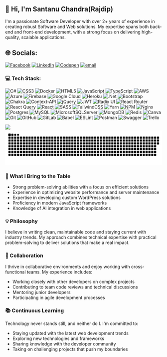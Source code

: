<!--<div align="center">
<img src="https://raw.githubusercontent.com/devjuwel792/devjuwel792/63af3dd8daf1e38c25f6a9c82d8a11f6319f2423/gitartwork.svg"
       alt="snake" />
</div> -->


## 👋 Hi, I'm Santanu Chandra(Rajdip)

I'm a passionate Software Developer with over 2+ years of experience in creating robust Software and Web solutions. My expertise spans both back-end and front-end development, with a strong focus on delivering high-quality, scalable applications.

## 🌐 Socials:

[![Facebook](https://img.shields.io/badge/Facebook-%231877F2.svg?logo=Facebook&logoColor=white)](https://facebook.com/https://www.facebook.com/devJuwel.me) [![LinkedIn](https://img.shields.io/badge/LinkedIn-%230077B5.svg?logo=linkedin&logoColor=white)](https://linkedin.com/in/www.linkedin.com/in/dev-juwel) [![Codepen](https://img.shields.io/badge/Codepen-000000?logo=codepen&logoColor=white)](https://codepen.io/https://codepen.io/dev_juwel) [![email](https://img.shields.io/badge/Email-D14836?logo=gmail&logoColor=white)](mailto:developerjuwel792@gmail.com)


### 💻 Tech Stack:

![C#](https://img.shields.io/badge/c%23-%23239120.svg?style=for-the-badge&logo=csharp&logoColor=white) ![CSS3](https://img.shields.io/badge/css3-%231572B6.svg?style=for-the-badge&logo=css3&logoColor=white) ![Docker](https://img.shields.io/badge/docker-%230db7ed.svg?style=for-the-badge&logo=docker&logoColor=white)  ![HTML5](https://img.shields.io/badge/html5-%23E34F26.svg?style=for-the-badge&logo=html5&logoColor=white) ![JavaScript](https://img.shields.io/badge/javascript-%23323330.svg?style=for-the-badge&logo=javascript&logoColor=%23F7DF1E)  ![TypeScript](https://img.shields.io/badge/typescript-%23007ACC.svg?style=for-the-badge&logo=typescript&logoColor=white) ![AWS](https://img.shields.io/badge/AWS-%23FF9900.svg?style=for-the-badge&logo=amazon-aws&logoColor=white) ![Azure](https://img.shields.io/badge/azure-%230072C6.svg?style=for-the-badge&logo=microsoftazure&logoColor=white) ![Firebase](https://img.shields.io/badge/firebase-%23039BE5.svg?style=for-the-badge&logo=firebase) ![Google Cloud](https://img.shields.io/badge/GoogleCloud-%234285F4.svg?style=for-the-badge&logo=google-cloud&logoColor=white) ![Heroku](https://img.shields.io/badge/heroku-%23430098.svg?style=for-the-badge&logo=heroku&logoColor=white) ![.Net](https://img.shields.io/badge/.NET-5C2D91?style=for-the-badge&logo=.net&logoColor=white) ![Bootstrap](https://img.shields.io/badge/bootstrap-%238511FA.svg?style=for-the-badge&logo=bootstrap&logoColor=white) ![Chakra](https://img.shields.io/badge/chakra-%234ED1C5.svg?style=for-the-badge&logo=chakraui&logoColor=white) ![Context-API](https://img.shields.io/badge/Context--Api-000000?style=for-the-badge&logo=react) ![jQuery](https://img.shields.io/badge/jquery-%230769AD.svg?style=for-the-badge&logo=jquery&logoColor=white) ![JWT](https://img.shields.io/badge/JWT-black?style=for-the-badge&logo=JSON%20web%20tokens) ![Radix UI](https://img.shields.io/badge/radix%20ui-161618.svg?style=for-the-badge&logo=radix-ui&logoColor=white) ![React Router](https://img.shields.io/badge/React_Router-CA4245?style=for-the-badge&logo=react-router&logoColor=white) ![React Query](https://img.shields.io/badge/-React%20Query-FF4154?style=for-the-badge&logo=react%20query&logoColor=white) ![React](https://img.shields.io/badge/react-%2320232a.svg?style=for-the-badge&logo=react&logoColor=%2361DAFB) ![SASS](https://img.shields.io/badge/SASS-hotpink.svg?style=for-the-badge&logo=SASS&logoColor=white) ![TailwindCSS](https://img.shields.io/badge/tailwindcss-%2338B2AC.svg?style=for-the-badge&logo=tailwind-css&logoColor=white) ![Yarn](https://img.shields.io/badge/yarn-%232C8EBB.svg?style=for-the-badge&logo=yarn&logoColor=white) ![NPM](https://img.shields.io/badge/NPM-%23CB3837.svg?style=for-the-badge&logo=npm&logoColor=white) ![Nginx](https://img.shields.io/badge/nginx-%23009639.svg?style=for-the-badge&logo=nginx&logoColor=white) ![Postgres](https://img.shields.io/badge/postgres-%23316192.svg?style=for-the-badge&logo=postgresql&logoColor=white) ![MySQL](https://img.shields.io/badge/mysql-4479A1.svg?style=for-the-badge&logo=mysql&logoColor=white) ![MicrosoftSQLServer](https://img.shields.io/badge/Microsoft%20SQL%20Server-CC2927?style=for-the-badge&logo=microsoft%20sql%20server&logoColor=white) ![MongoDB](https://img.shields.io/badge/MongoDB-%234ea94b.svg?style=for-the-badge&logo=mongodb&logoColor=white) ![Redis](https://img.shields.io/badge/redis-%23DD0031.svg?style=for-the-badge&logo=redis&logoColor=white) ![Canva](https://img.shields.io/badge/Canva-%2300C4CC.svg?style=for-the-badge&logo=Canva&logoColor=white) ![Git](https://img.shields.io/badge/git-%23F05033.svg?style=for-the-badge&logo=git&logoColor=white) ![GitHub](https://img.shields.io/badge/github-%23121011.svg?style=for-the-badge&logo=github&logoColor=white) ![GitLab](https://img.shields.io/badge/gitlab-%23181717.svg?style=for-the-badge&logo=gitlab&logoColor=white) ![Babel](https://img.shields.io/badge/Babel-F9DC3e?style=for-the-badge&logo=babel&logoColor=black)  ![ESLint](https://img.shields.io/badge/ESLint-4B3263?style=for-the-badge&logo=eslint&logoColor=white) ![Postman](https://img.shields.io/badge/Postman-FF6C37?style=for-the-badge&logo=postman&logoColor=white) ![Swagger](https://img.shields.io/badge/-Swagger-%23Clojure?style=for-the-badge&logo=swagger&logoColor=white) ![Trello](https://img.shields.io/badge/Trello-%23026AA7.svg?style=for-the-badge&logo=Trello&logoColor=white)

<picture align="center">
  <source media="(prefers-color-scheme: light)" srcset="https://github-readme-activity-graph.vercel.app/graph?username=devjuwel792&radius=16&theme=react&area=true&order=5&bg_color=fff&color=000&title_color=000&hide_border=false&hide_title=false"  />
  <source media="(prefers-color-scheme: dark)" srcset="https://github-readme-activity-graph.vercel.app/graph?username=devjuwel792&radius=16&theme=react&area=true&order=5"  />
  <img src="https://github-readme-activity-graph.vercel.app/graph?username=devjuwel792&radius=16&theme=react&area=true&order=5&bg_color=fff&color=000&title_color=000&hide_border=false&hide_title=false"  />
</picture>

<picture align="center">
  <source media="(prefers-color-scheme: dark)" srcset="https://raw.githubusercontent.com/devjuwel792/devjuwel792/output/github-snake-dark.svg" />
  <source media="(prefers-color-scheme: light)" srcset="https://raw.githubusercontent.com/devjuwel792/devjuwel792/output/github-snake.svg" />
  <img alt="github-snake" src="https://raw.githubusercontent.com/devjuwel792/devjuwel792/output/snake.svg" />

</picture>



### 🚀 What I Bring to the Table

- Strong problem-solving abilities with a focus on efficient solutions
- Experience in optimizing website performance and server maintenance
- Expertise in developing custom WordPress solutions
- Proficiency in modern JavaScript frameworks
- Knowledge of AI integration in web applications

### 💡 Philosophy

I believe in writing clean, maintainable code and staying current with industry trends. My approach combines technical expertise with practical problem-solving to deliver solutions that make a real impact.

### 🤝 Collaboration

I thrive in collaborative environments and enjoy working with cross-functional teams. My experience includes:

- Working closely with other developers on complex projects
- Contributing to team code reviews and technical discussions
- Mentoring junior developers
- Participating in agile development processes

### 📚 Continuous Learning

Technology never stands still, and neither do I. I'm committed to:

- Staying updated with the latest web development trends
- Exploring new technologies and frameworks
- Sharing knowledge with the developer community
- Taking on challenging projects that push my boundaries
